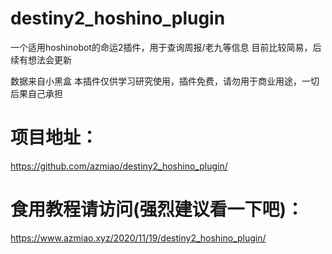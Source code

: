 # destiny2_hoshino_plugin
一个适用hoshinobot的命运2插件，用于查询周报/老九等信息
目前比较简易，后续有想法会更新

数据来自小黑盒
本插件仅供学习研究使用，插件免费，请勿用于商业用途，一切后果自己承担

# 项目地址：
https://github.com/azmiao/destiny2_hoshino_plugin/

# 食用教程请访问(强烈建议看一下吧)：
https://www.azmiao.xyz/2020/11/19/destiny2_hoshino_plugin/
